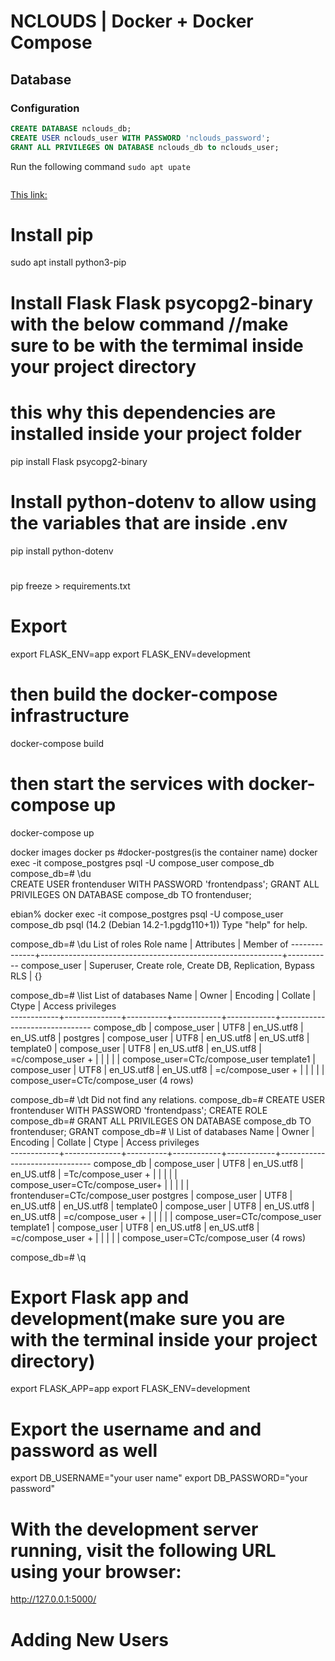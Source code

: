 # NCLOUDS | Docker + Docker Compose

## Database

### Configuration


```sql
CREATE DATABASE nclouds_db;
CREATE USER nclouds_user WITH PASSWORD 'nclouds_password';
GRANT ALL PRIVILEGES ON DATABASE nclouds_db to nclouds_user;

```

Run the following command `sudo apt upate`

```bash


```
[This link:](https://ddd.com)

# Install pip 
sudo apt install python3-pip
# Install Flask Flask psycopg2-binary with the below command //make sure to be with the termimal inside your project directory
# this why this dependencies are installed inside your project folder
pip install Flask psycopg2-binary

# Install python-dotenv to allow using the variables that are inside .env 
pip install python-dotenv
#
pip freeze > requirements.txt

# Export 
export FLASK_ENV=app
export FLASK_ENV=development
# then build the docker-compose infrastructure
docker-compose build
# then start the services with docker-compose up
docker-compose up

docker images
docker ps
#docker-postgres(is the container name)
docker exec -it compose_postgres psql -U compose_user compose_db
compose_db=# \du        
CREATE USER frontenduser WITH PASSWORD 'frontendpass';
GRANT ALL PRIVILEGES ON DATABASE compose_db TO frontenduser;

ebian% docker exec -it compose_postgres psql -U compose_user compose_db 
psql (14.2 (Debian 14.2-1.pgdg110+1))
Type "help" for help.

compose_db=# \du
                                     List of roles
  Role name   |                         Attributes                         | Member of 
--------------+------------------------------------------------------------+-----------
 compose_user | Superuser, Create role, Create DB, Replication, Bypass RLS | {}

compose_db=# \list
                                       List of databases
    Name    |    Owner     | Encoding |  Collate   |   Ctype    |       Access privileges       
------------+--------------+----------+------------+------------+-------------------------------
 compose_db | compose_user | UTF8     | en_US.utf8 | en_US.utf8 | 
 postgres   | compose_user | UTF8     | en_US.utf8 | en_US.utf8 | 
 template0  | compose_user | UTF8     | en_US.utf8 | en_US.utf8 | =c/compose_user              +
            |              |          |            |            | compose_user=CTc/compose_user
 template1  | compose_user | UTF8     | en_US.utf8 | en_US.utf8 | =c/compose_user              +
            |              |          |            |            | compose_user=CTc/compose_user
(4 rows)

compose_db=# \dt
Did not find any relations.
compose_db=# CREATE USER frontenduser WITH PASSWORD 'frontendpass';
CREATE ROLE
compose_db=# GRANT ALL PRIVILEGES ON DATABASE compose_db TO frontenduser;
GRANT
compose_db=# \l
                                       List of databases
    Name    |    Owner     | Encoding |  Collate   |   Ctype    |       Access privileges       
------------+--------------+----------+------------+------------+-------------------------------
 compose_db | compose_user | UTF8     | en_US.utf8 | en_US.utf8 | =Tc/compose_user             +
            |              |          |            |            | compose_user=CTc/compose_user+
            |              |          |            |            | frontenduser=CTc/compose_user
 postgres   | compose_user | UTF8     | en_US.utf8 | en_US.utf8 | 
 template0  | compose_user | UTF8     | en_US.utf8 | en_US.utf8 | =c/compose_user              +
            |              |          |            |            | compose_user=CTc/compose_user
 template1  | compose_user | UTF8     | en_US.utf8 | en_US.utf8 | =c/compose_user              +
            |              |          |            |            | compose_user=CTc/compose_user
(4 rows)

compose_db=# \q



# Export Flask app and development(make sure you are with the terminal inside your project directory)
export FLASK_APP=app
export FLASK_ENV=development
# Export the username and and password as well
export DB_USERNAME="your user name"
export DB_PASSWORD="your password"

# With the development server running, visit the following URL using your browser:
http://127.0.0.1:5000/

# Adding New Users